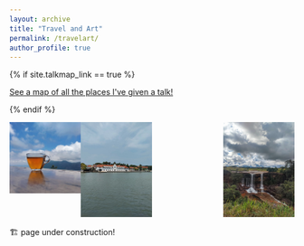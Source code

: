 ```yaml
---
layout: archive
title: "Travel and Art"
permalink: /travelart/
author_profile: true
---
```


{% if site.talkmap_link == true %}

<p style="text-decoration:underline;"><a href="/travelart.md">See a map of all the places I've given a talk!</a></p>

{% endif %}

<p>
      <img src="/images/77.png" align="left" width="25%"/>
      <img src="/images/76.png" width="25%"/>
      <img src="/images/75.png" align="right" width="25%"/>
</p>


🏗️ page under construction!